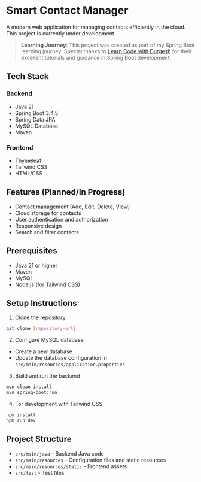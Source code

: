 # Smart Contact Manager

A modern web application for managing contacts efficiently in the cloud. This project is currently under development.
> **Learning Journey**: This project was created as part of my Spring Boot learning journey. Special thanks to [Learn Code with Durgesh](https://www.youtube.com/@LearnCodeWithDurgesh) for their excellent tutorials and guidance in Spring Boot development.
## Tech Stack

### Backend
- Java 21
- Spring Boot 3.4.5
- Spring Data JPA
- MySQL Database
- Maven

### Frontend
- Thymeleaf
- Tailwind CSS
- HTML/CSS

## Features (Planned/In Progress)
- Contact management (Add, Edit, Delete, View)
- Cloud storage for contacts
- User authentication and authorization
- Responsive design
- Search and filter contacts

## Prerequisites
- Java 21 or higher
- Maven
- MySQL
- Node.js (for Tailwind CSS)

## Setup Instructions

1. Clone the repository
```bash
git clone [repository-url]
```

2. Configure MySQL database
- Create a new database
- Update the database configuration in `src/main/resources/application.properties`

3. Build and run the backend
```bash
mvn clean install
mvn spring-boot:run
```

4. For development with Tailwind CSS
```bash
npm install
npm run dev
```

## Project Structure
- `src/main/java` - Backend Java code
- `src/main/resources` - Configuration files and static resources
- `src/main/resources/static` - Frontend assets
- `src/test` - Test files